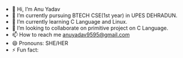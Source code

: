- 👋 Hi, I’m Anu Yadav
- 👀 I’m currently pursuing BTECH CSE(1st year) in UPES DEHRADUN. 
- 🌱 I’m currently learning C Language and Linux.
- 💞️ I’m looking to collaborate on primitive project on C Language.
- 📫 How to reach me anuyadav9595@gmail.com
- 😄 Pronouns: SHE/HER
- ⚡ Fun fact: 

<!---
AnuYadav00/AnuYadav00 is a ✨ special ✨ repository because its `README.md` (this file) appears on your GitHub profile.
You can click the Preview link to take a look at your changes.
--->
